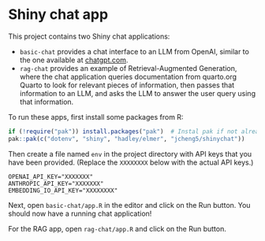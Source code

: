 Shiny chat app
==============

This project contains two Shiny chat applications:
- `basic-chat` provides a chat interface to an LLM from OpenAI, similar to the one available at [chatgpt.com](https://chatgpt.com/).
- `rag-chat` provides an example of Retrieval-Augmented Generation, where the chat application queries documentation from quarto.org Quarto to look for relevant pieces of information, then passes that information to an LLM, and asks the LLM to answer the user query using that information.

To run these apps, first install some packages from R:

```R
if (!require("pak")) install.packages("pak")  # Instal pak if not already installed
pak::pak(c("dotenv", "shiny", "hadley/elmer", "jcheng5/shinychat"))
```

Then create a file named `env` in the project directory with API keys that you have been provided. (Replace the `XXXXXXXX` below with the actual API keys.)

```
OPENAI_API_KEY="XXXXXXX"
ANTHROPIC_API_KEY="XXXXXXX"
EMBEDDING_IO_API_KEY="XXXXXXXX"
```

Next, open `basic-chat/app.R` in the editor and click on the Run button. You should now have a running chat application!

For the RAG app, open `rag-chat/app.R` and click on the Run button.
